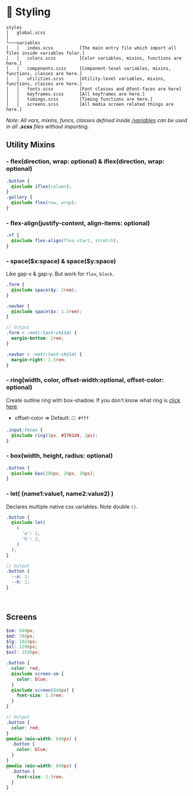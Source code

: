# 🌈 Styling

```
styles
│   global.scss
│
└───variables
│   │   index.scss          [The main entry file which import all files inside variables foler.]
│   │   colors.scss         [Color variables, mixins, functions are here.]
│   │   components.scss     [Component-level variables, mixins, functions, classes are here.]
│   │   utilities.scss      [Utility-level variables, mixins, functions, classes are here.]
│   │   fonts.scss          [Font classes and @font-faces are here]
│   │   keyframes.scss      [All keyframes are here.]
│   │   timings.scss        [Timing functions are here.]
│   │   screens.scss        [All media screen related things are here.]
```

_Note: All vars, mixins, funcs, classes defined inside [/variables]() can be used in all **.scss** files without importing._
<br />

## Utility Mixins

### - flex(direction, wrap: optional) & iflex(direction, wrap: optional)

```scss
.button {
  @include iflex(column);
}
.gallery {
  @include flex(row, wrap);
}
```

### - flex-align(justify-content, align-items: optional)

```scss
.nf {
  @include flex-align(flex-start, stretch);
}
```

### - space($x:space) & space($y:space)

Like gap-x & gap-y. But work for `flex`, `block`.

```scss
.form {
  @include space($y: 2rem);
}

.navbar {
  @include space($x: 1.5rem);
}

// Output
.form > :not(:last-child) {
  margin-bottom: 2rem;
}

.navbar > :not(:last-child) {
  margin-right: 1.5rem;
}
```

### - ring(width, color, offset-width:optional, offset-color: optional)

Create outline ring with box-shadow. If you don't know what ring is [click here](https://www.youtube.com/watch?v=ZbefZhgq9iQ).

- offset-color ⇒ Default: `⬜ #fff`

```scss
.input:focus {
  @include ring(3px, #3761d4, 2px);
}
```

### - box(width, height, radius: optional)

```scss
.button {
  @include box(200px, 20px, 10px);
}
```

### - let( (name1:value1, name2:value2) )

Declares multiple native css variables. Note double `()`.

```scss
.button {
  @include let(
    (
      'o': 1,
      'h': 2,
    )
  );
}

// Output
.button {
  --o: 1;
  --h: 2;
}
```

<br />

## Screens

```scss
$sm: 640px;
$md: 768px;
$lg: 1024px;
$xl: 1280px;
$xxl: 1536px;
```

```scss
.button {
  color: red;
  @include screen-sm {
    color: blue;
  }
  @include screen(840px) {
    font-size: 1.5rem;
  }
}

// Output
.button {
  color: red;
}
@media (min-width: 640px) {
  .button {
    color: blue;
  }
}
@media (min-width: 840px) {
  .button {
    font-size: 1.5rem;
  }
}
```
